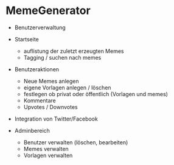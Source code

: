MemeGenerator
=============

- Benutzerverwaltung 

- Startseite
    - auflistung der zuletzt erzeugten Memes
    - Tagging / suchen nach memes

- Benutzeraktionen
    - Neue Memes anlegen
    - eigene Vorlagen anlegen / löschen
    - festlegen ob privat oder öffentlich (Vorlagen und memes)
    - Kommentare
    - Upvotes / Downvotes

- Integration von Twitter/Facebook

- Adminbereich
    - Benutzer verwalten (löschen, bearbeiten)
    - Memes verwalten
    - Vorlagen verwalten
